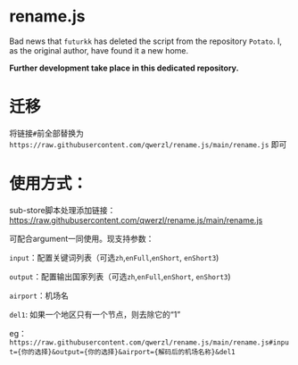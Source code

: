 # rename.js
Bad news that `futurkk` has deleted the script from the repository `Potato`. I, as the original author, have found it a new home.

**Further development take place in this dedicated repository.**

# 迁移
将链接`#`前全部替换为 `https://raw.githubusercontent.com/qwerzl/rename.js/main/rename.js` 即可

# 使用方式：
sub-store脚本处理添加链接：
https://raw.githubusercontent.com/qwerzl/rename.js/main/rename.js

可配合argument一同使用。现支持参数：

`input`：配置关键词列表（可选`zh`,`enFull`,`enShort`, `enShort3`)

`output`：配置输出国家列表（可选`zh`,`enFull`,`enShort`, `enShort3`)

`airport`：机场名

`del1`: 如果一个地区只有一个节点，则去除它的“1”

eg：`https://raw.githubusercontent.com/qwerzl/rename.js/main/rename.js#input={你的选择}&output={你的选择}&airport={解码后的机场名称}&del1`
